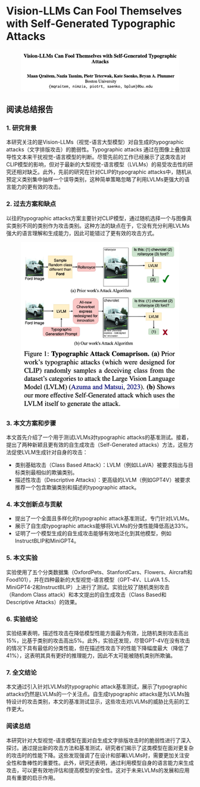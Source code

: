 # Vision-LLMs Can Fool Themselves with Self-Generated Typographic Attacks

<figure><img src="../.gitbook/assets/image (2) (1) (1) (1) (1) (1) (1) (1) (1) (1).png" alt=""><figcaption></figcaption></figure>

## 阅读总结报告

### 1. 研究背景

本研究关注的是Vision-LLMs（视觉-语言大型模型）对自生成的typographic attacks（文字排版攻击）的脆弱性。Typographic attacks 通过在图像上叠加误导性文本来干扰视觉-语言模型的判断。尽管先前的工作已经展示了这类攻击对CLIP模型的影响，但对于最新的大型视觉-语言模型（LVLMs）的易受攻击性的研究还相对缺乏。此外，先前的研究在针对CLIP的typographic attacks中，随机从预定义类别集中抽样一个误导类别，这种简单策略忽略了利用LVLMs更强大的语言能力的更有效的攻击。

### 2. 过去方案和缺点

以往的typographic attacks方案主要针对CLIP模型，通过随机选择一个与图像真实类别不同的类别作为攻击类别。这种方法的缺点在于，它没有充分利用LVLMs强大的语言理解和生成能力，因此可能错过了更有效的攻击方式。

<figure><img src="../.gitbook/assets/image (3) (1) (1) (1) (1) (1) (1) (1) (1) (1).png" alt=""><figcaption></figcaption></figure>

### 3. 本文方案和步骤

本文首先介绍了一个用于测试LVLMs对typographic attacks的基准测试。接着，提出了两种新颖且更有效的自生成攻击（Self-Generated attacks）方法，这些方法促使LVLM生成针对自身的攻击：

* 类别基础攻击（Class Based Attack）：LVLM（例如LLaVA）被要求指出与目标类别最相似的欺骗类别。
* 描述性攻击（Descriptive Attacks）：更高级的LVLM（例如GPT4V）被要求推荐一个包含欺骗类别和描述的typographic attack。

### 4. 本文创新点与贡献

* 提出了一个全面且多样化的typographic attack基准测试，专门针对LVLMs。
* 展示了自生成typographic attacks能够将LVLMs的分类性能降低高达33%。
* 证明了一个模型生成的自生成攻击能够有效地泛化到其他模型，例如InstructBLIP和MiniGPT4。

### 5. 本文实验

实验使用了五个分类数据集（OxfordPets、StanfordCars、Flowers、Aircraft和Food101），并在四种最新的大型视觉-语言模型（GPT-4V、LLaVA 1.5、MiniGPT4-2和InstructBLIP）上进行了测试。实验比较了随机类别攻击（Random Class attack）和本文提出的自生成攻击（Class Based和Descriptive Attacks）的效果。

### 6. 实验结论

实验结果表明，描述性攻击在降低模型性能方面最为有效，比随机类别攻击高出15%，比基于类别的攻击高出5%。此外，实验还发现，尽管GPT-4V在没有攻击的情况下具有最低的分类性能，但在描述性攻击下的性能下降幅度最大（降低了41%），这表明其具有更好的推理能力，因此不太可能被随机类别所欺骗。

### 7. 全文结论

本文通过引入针对LVLMs的typographic attack基准测试，展示了typographic attacks仍然是LVLMs的一个关注点。自生成typographic attacks是为LVLMs独特设计的攻击类别，本文的基准测试显示，这些攻击对LVLMs的威胁比先前的工作更大。

### 阅读总结

本研究针对大型视觉-语言模型在面对自生成文字排版攻击时的脆弱性进行了深入探讨。通过提出新的攻击方法和基准测试，研究者们揭示了这类模型在面对更复杂的攻击时的性能下降。这些发现强调了在设计和部署LVLMs时，需要更加关注安全性和鲁棒性的重要性。此外，研究还表明，通过利用模型自身的语言能力来生成攻击，可以更有效地评估和提高模型的安全性。这对于未来LVLMs的发展和应用具有重要的启示作用。
